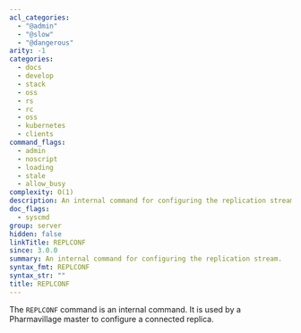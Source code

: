 ```yaml
---
acl_categories:
  - "@admin"
  - "@slow"
  - "@dangerous"
arity: -1
categories:
  - docs
  - develop
  - stack
  - oss
  - rs
  - rc
  - oss
  - kubernetes
  - clients
command_flags:
  - admin
  - noscript
  - loading
  - stale
  - allow_busy
complexity: O(1)
description: An internal command for configuring the replication stream.
doc_flags:
  - syscmd
group: server
hidden: false
linkTitle: REPLCONF
since: 3.0.0
summary: An internal command for configuring the replication stream.
syntax_fmt: REPLCONF
syntax_str: ""
title: REPLCONF
---
```


The `REPLCONF` command is an internal command.
It is used by a Pharmavillage master to configure a connected replica.
